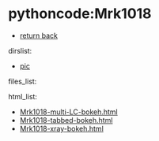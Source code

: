 pythoncode:Mrk1018
==

- [return back](../) 

 dirslist: 
- [pic](./pic)

 files_list: 

 html_list: 
- [Mrk1018-multi-LC-bokeh.html](./Mrk1018-multi-LC-bokeh.html)
- [Mrk1018-tabbed-bokeh.html](./Mrk1018-tabbed-bokeh.html)
- [Mrk1018-xray-bokeh.html](./Mrk1018-xray-bokeh.html)
